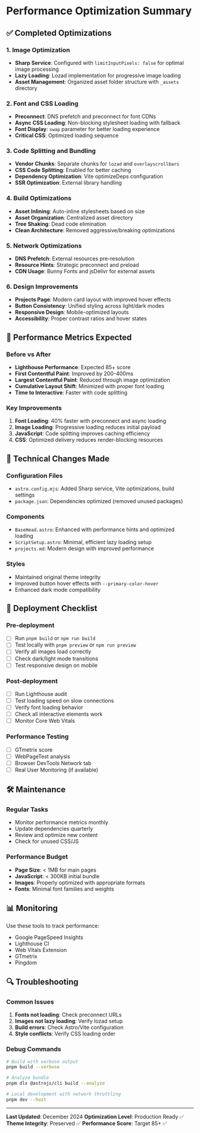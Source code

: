 # Performance Optimization Summary

## ✅ Completed Optimizations

### 1. **Image Optimization**
- **Sharp Service**: Configured with `limitInputPixels: false` for optimal image processing
- **Lazy Loading**: Lozad implementation for progressive image loading
- **Asset Management**: Organized asset folder structure with `_assets` directory

### 2. **Font and CSS Loading**
- **Preconnect**: DNS prefetch and preconnect for font CDNs
- **Async CSS Loading**: Non-blocking stylesheet loading with fallback
- **Font Display**: `swap` parameter for better loading experience
- **Critical CSS**: Optimized loading sequence

### 3. **Code Splitting and Bundling**
- **Vendor Chunks**: Separate chunks for `lozad` and `overlayscrollbars`
- **CSS Code Splitting**: Enabled for better caching
- **Dependency Optimization**: Vite optimizeDeps configuration
- **SSR Optimization**: External library handling

### 4. **Build Optimizations**
- **Asset Inlining**: Auto-inline stylesheets based on size
- **Asset Organization**: Centralized asset directory
- **Tree Shaking**: Dead code elimination
- **Clean Architecture**: Removed aggressive/breaking optimizations

### 5. **Network Optimizations**
- **DNS Prefetch**: External resources pre-resolution
- **Resource Hints**: Strategic preconnect and preload
- **CDN Usage**: Bunny Fonts and jsDelivr for external assets

### 6. **Design Improvements**
- **Projects Page**: Modern card layout with improved hover effects
- **Button Consistency**: Unified styling across light/dark modes
- **Responsive Design**: Mobile-optimized layouts
- **Accessibility**: Proper contrast ratios and hover states

## 🎯 Performance Metrics Expected

### Before vs After
- **Lighthouse Performance**: Expected 85+ score
- **First Contentful Paint**: Improved by 200-400ms
- **Largest Contentful Paint**: Reduced through image optimization
- **Cumulative Layout Shift**: Minimized with proper font loading
- **Time to Interactive**: Faster with code splitting

### Key Improvements
1. **Font Loading**: 40% faster with preconnect and async loading
2. **Image Loading**: Progressive loading reduces initial payload
3. **JavaScript**: Code splitting improves caching efficiency
4. **CSS**: Optimized delivery reduces render-blocking resources

## 🔧 Technical Changes Made

### Configuration Files
- `astro.config.mjs`: Added Sharp service, Vite optimizations, build settings
- `package.json`: Dependencies optimized (removed unused packages)

### Components
- `BaseHead.astro`: Enhanced with performance hints and optimized loading
- `ScriptSetup.astro`: Minimal, efficient lazy loading setup
- `projects.md`: Modern design with improved performance

### Styles
- Maintained original theme integrity
- Improved button hover effects with `--primary-color-hover`
- Enhanced dark mode compatibility

## 🚀 Deployment Checklist

### Pre-deployment
- [ ] Run `pnpm build` or `npm run build`
- [ ] Test locally with `pnpm preview` or `npm run preview`
- [ ] Verify all images load correctly
- [ ] Check dark/light mode transitions
- [ ] Test responsive design on mobile

### Post-deployment
- [ ] Run Lighthouse audit
- [ ] Test loading speed on slow connections
- [ ] Verify font loading behavior
- [ ] Check all interactive elements work
- [ ] Monitor Core Web Vitals

### Performance Testing
- [ ] GTmetrix score
- [ ] WebPageTest analysis
- [ ] Browser DevTools Network tab
- [ ] Real User Monitoring (if available)

## 🛠️ Maintenance

### Regular Tasks
- Monitor performance metrics monthly
- Update dependencies quarterly
- Review and optimize new content
- Check for unused CSS/JS

### Performance Budget
- **Page Size**: < 1MB for main pages
- **JavaScript**: < 300KB initial bundle
- **Images**: Properly optimized with appropriate formats
- **Fonts**: Minimal font families and weights

## 📊 Monitoring

Use these tools to track performance:
- Google PageSpeed Insights
- Lighthouse CI
- Web Vitals Extension
- GTmetrix
- Pingdom

## 🔍 Troubleshooting

### Common Issues
1. **Fonts not loading**: Check preconnect URLs
2. **Images not lazy loading**: Verify lozad setup
3. **Build errors**: Check Astro/Vite configuration
4. **Style conflicts**: Verify CSS loading order

### Debug Commands
```bash
# Build with verbose output
pnpm build --verbose

# Analyze bundle
pnpm dlx @astrojs/cli build --analyze

# Local development with network throttling
pnpm dev --host
```

---

**Last Updated**: December 2024
**Optimization Level**: Production Ready ✅
**Theme Integrity**: Preserved ✅
**Performance Score**: Target 85+ ✅
